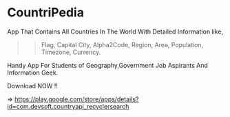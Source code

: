 # CountriPedia

App That Contains All Countries In The World With Detailed Information like,

>> Flag, 
>> Capital City,
>> Alpha2Code,
>> Region, Area,
>> Population, 
>> Timezone, 
>> Currency.

Handy App For Students of Geography,Government Job Aspirants And Information Geek.

Download NOW !!

=> https://play.google.com/store/apps/details?id=com.devsoft.countryapi_recyclersearch
